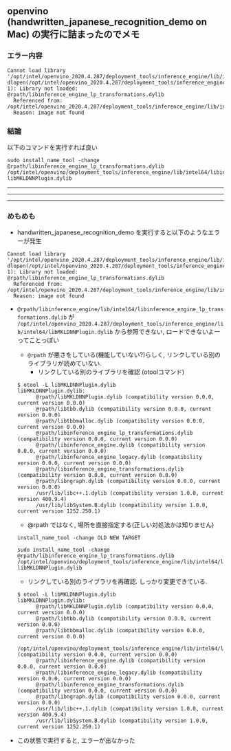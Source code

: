## openvino (handwritten_japanese_recognition_demo on Mac) の実行に詰まったのでメモ

### エラー内容
```
Cannot load library '/opt/intel/openvino_2020.4.287/deployment_tools/inference_engine/lib/intel64/libMKLDNNPlugin.dylib': dlopen(/opt/intel/openvino_2020.4.287/deployment_tools/inference_engine/lib/intel64/libMKLDNNPlugin.dylib, 1): Library not loaded: @rpath/libinference_engine_lp_transformations.dylib
  Referenced from: /opt/intel/openvino_2020.4.287/deployment_tools/inference_engine/lib/intel64/libMKLDNNPlugin.dylib
  Reason: image not found
```


### 結論
以下のコマンドを実行すれば良い
```
sudo install_name_tool -change @rpath/libinference_engine_lp_transformations.dylib /opt/intel/openvino/deployment_tools/inference_engine/lib/intel64/libinference_engine_lp_transformations.dylib libMKLDNNPlugin.dylib
```


***
***
***
### めもめも

- handwritten_japanese_recognition_demo を実行すると以下のようなエラーが発生
```
Cannot load library '/opt/intel/openvino_2020.4.287/deployment_tools/inference_engine/lib/intel64/libMKLDNNPlugin.dylib': dlopen(/opt/intel/openvino_2020.4.287/deployment_tools/inference_engine/lib/intel64/libMKLDNNPlugin.dylib, 1): Library not loaded: @rpath/libinference_engine_lp_transformations.dylib
  Referenced from: /opt/intel/openvino_2020.4.287/deployment_tools/inference_engine/lib/intel64/libMKLDNNPlugin.dylib
  Reason: image not found
```
- `@rpath/libinference_engine/lib/intel64/libinference_engine_lp_transformations.dylib` が `/opt/intel/openvino_2020.4.287/deployment_tools/inference_engine/lib/intel64/libMKLDNNPlugin.dylib` から参照できない, ロードできないよーってことっぽい
  - `@rpath` が悪さをしている(機能していない?)らしく, リンクしている別のライブラリが読めていない.
    - リンクしている別のライブラリを確認 (otoolコマンド)
  ```
  $ otool -L libMKLDNNPlugin.dylib
  libMKLDNNPlugin.dylib:
        @rpath/libMKLDNNPlugin.dylib (compatibility version 0.0.0, current version 0.0.0)
        @rpath/libtbb.dylib (compatibility version 0.0.0, current version 0.0.0)
        @rpath/libtbbmalloc.dylib (compatibility version 0.0.0, current version 0.0.0)
        @rpath/libinference_engine_lp_transformations.dylib (compatibility version 0.0.0, current version 0.0.0)
        @rpath/libinference_engine.dylib (compatibility version 0.0.0, current version 0.0.0)
        @rpath/libinference_engine_legacy.dylib (compatibility version 0.0.0, current version 0.0.0)
        @rpath/libinference_engine_transformations.dylib (compatibility version 0.0.0, current version 0.0.0)
        @rpath/libngraph.dylib (compatibility version 0.0.0, current version 0.0.0)
        /usr/lib/libc++.1.dylib (compatibility version 1.0.0, current version 400.9.4)
        /usr/lib/libSystem.B.dylib (compatibility version 1.0.0, current version 1252.250.1) 
  ```
  - @rpath ではなく, 場所を直接指定する(正しい対処法かは知りません)
  ```
  install_name_tool -change OLD NEW TARGET
  ```
  ```
  sudo install_name_tool -change @rpath/libinference_engine_lp_transformations.dylib /opt/intel/openvino/deployment_tools/inference_engine/lib/intel64/libinference_engine_lp_transformations.dylib libMKLDNNPlugin.dylib
  ```
  - リンクしている別のライブラリを再確認. しっかり変更できている. 
  ```
  $ otool -L libMKLDNNPlugin.dylib
  libMKLDNNPlugin.dylib:
        @rpath/libMKLDNNPlugin.dylib (compatibility version 0.0.0, current version 0.0.0)
        @rpath/libtbb.dylib (compatibility version 0.0.0, current version 0.0.0)
        @rpath/libtbbmalloc.dylib (compatibility version 0.0.0, current version 0.0.0)
        /opt/intel/openvino/deployment_tools/inference_engine/lib/intel64/libinference_engine_lp_transformations.dylib (compatibility version 0.0.0, current version 0.0.0)
        @rpath/libinference_engine.dylib (compatibility version 0.0.0, current version 0.0.0)
        @rpath/libinference_engine_legacy.dylib (compatibility version 0.0.0, current version 0.0.0)
        @rpath/libinference_engine_transformations.dylib (compatibility version 0.0.0, current version 0.0.0)
        @rpath/libngraph.dylib (compatibility version 0.0.0, current version 0.0.0)
        /usr/lib/libc++.1.dylib (compatibility version 1.0.0, current version 400.9.4)
        /usr/lib/libSystem.B.dylib (compatibility version 1.0.0, current version 1252.250.1)
  ```
  
- この状態で実行すると, エラーが出なかった


